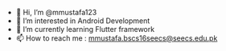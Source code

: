 - 👋 Hi, I’m @mmustafa123
- 👀 I’m interested in Android Development
- 🌱 I’m currently learning Flutter framework
- 📫 How to reach me : mmustafa.bscs16seecs@seecs.edu.pk

<!---
mmustafa123/mmustafa123 is a ✨ special ✨ repository because its `README.md` (this file) appears on your GitHub profile.
You can click the Preview link to take a look at your changes.
--->
